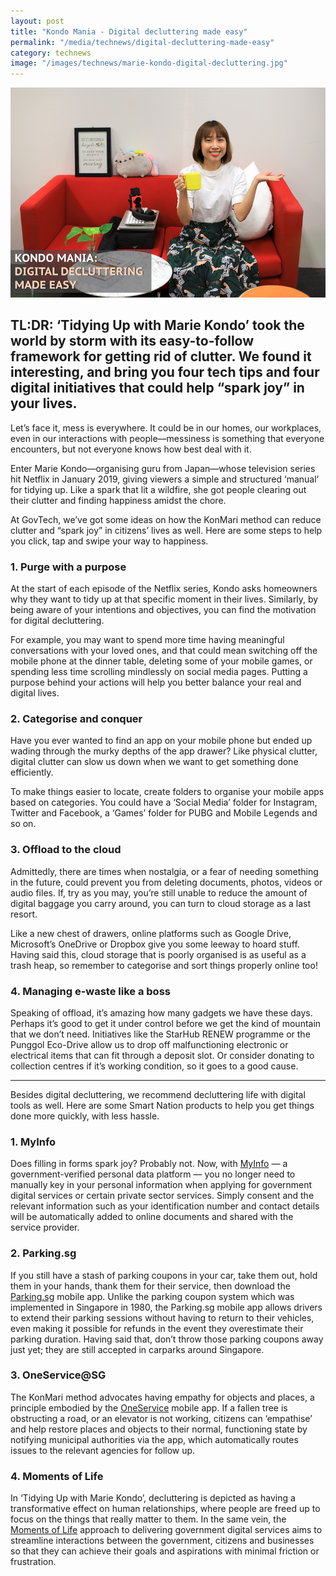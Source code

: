 ```yaml
---
layout: post
title: "Kondo Mania - Digital decluttering made easy"
permalink: "/media/technews/digital-decluttering-made-easy"
category: technews
image: "/images/technews/marie-kondo-digital-decluttering.jpg"
---
```

     
![GovTech's Marie Kondo](/images/technews/marie-kondo-digital-decluttering.jpg)

TL:DR: ‘Tidying Up with Marie Kondo’ took the world by storm with its easy-to-follow framework for getting rid of clutter. We found it interesting, and bring you four tech tips and four digital initiatives that could help “spark joy” in your lives. 
---

Let’s face it, mess is everywhere. It could be in our homes, our workplaces, even in our interactions with people—messiness is something that everyone encounters, but not everyone knows how best deal with it.

Enter Marie Kondo—organising guru from Japan—whose television series hit Netflix in January 2019, giving viewers a simple and structured ‘manual’ for tidying up. Like a spark that lit a wildfire, she got people clearing out their clutter and finding happiness amidst the chore.

At GovTech, we’ve got some ideas on how the KonMari method can reduce clutter and “spark joy” in citizens’ lives as well. Here are some steps to help you click, tap and swipe your way to happiness.


### **1. Purge with a purpose**

At the start of each episode of the Netflix series, Kondo asks homeowners why they want to tidy up at that specific moment in their lives. Similarly, by being aware of your intentions and objectives, you can find the motivation for digital decluttering.

For example, you may want to spend more time having meaningful conversations with your loved ones, and that could mean switching off the mobile phone at the dinner table, deleting some of your mobile games, or spending less time scrolling mindlessly on social media pages. Putting a purpose behind your actions will help you better balance your real and digital lives. 


### **2. Categorise and conquer**

Have you ever wanted to find an app on your mobile phone but ended up wading through the murky depths of the app drawer? Like physical clutter, digital clutter can slow us down when we want to get something done efficiently.

To make things easier to locate, create folders to organise your mobile apps based on categories. You could have a ‘Social Media’ folder for Instagram, Twitter and Facebook, a ‘Games’ folder for PUBG and Mobile Legends and so on. 


### **3. Offload to the cloud**

Admittedly, there are times when nostalgia, or a fear of needing something in the future, could prevent you from deleting documents, photos, videos or audio files. If, try as you may, you’re still unable to reduce the amount of digital baggage you carry around, you can turn to cloud storage as a last resort.

Like a new chest of drawers, online platforms such as Google Drive, Microsoft’s OneDrive or Dropbox give you some leeway to hoard stuff. Having said this, cloud storage that is poorly organised is as useful as a trash heap, so remember to categorise and sort things properly online too!


### **4. Managing e-waste like a boss**

Speaking of offload, it’s amazing how many gadgets we have these days. Perhaps it’s good to get it under control before we get the kind of mountain that we don’t need. Initiatives like the StarHub RENEW programme or the Punggol Eco-Drive allow us to drop off malfunctioning electronic or electrical items that can fit through a deposit slot. Or consider donating to collection centres if it’s working condition, so it goes to a good cause.

---


Besides digital decluttering, we recommend decluttering life with digital tools as well. Here are some Smart Nation products to help you get things done more quickly, with less hassle.


### **1. MyInfo**

Does filling in forms spark joy? Probably not. Now, with [MyInfo](https://www.singpass.gov.sg/myinfo/intro) — a government-verified personal data platform — you no longer need to manually key in your personal information when applying for government digital services or certain private sector services. Simply consent and the relevant information such as your identification number and contact details will be automatically added to online documents and shared with the service provider. 


### **2. Parking.sg**

If you still have a stash of parking coupons in your car, take them out, hold them in your hands, thank them for their service, then download the [Parking.sg](https://www.parking.sg) mobile app. Unlike the parking coupon system which was implemented in Singapore in 1980, the Parking.sg mobile app allows drivers to extend their parking sessions without having to return to their vehicles, even making it possible for refunds in the event they overestimate their parking duration. Having said that, don’t throw those parking coupons away just yet; they are still accepted in carparks around Singapore.


### **3. OneService@SG**

The KonMari method advocates having empathy for objects and places, a principle embodied by the [OneService](https://www.oneservice.sg/aboutus) mobile app. If a fallen tree is obstructing a road, or an elevator is not working, citizens can ‘empathise’ and help restore places and objects to their normal, functioning state by notifying municipal authorities via the app, which automatically routes issues to the relevant agencies for follow up.


### **4. Moments of Life**

In ‘Tidying Up with Marie Kondo’, decluttering is depicted as having a transformative effect on human relationships, where people are freed up to focus on the things that really matter to them. In the same vein, the [Moments of Life](https://www.tech.gov.sg/media/technews/the-tech-behind-the-moments-of-life) approach to delivering government digital services aims to streamline interactions between the government, citizens and businesses so that they can achieve their goals and aspirations with minimal friction or frustration. 
